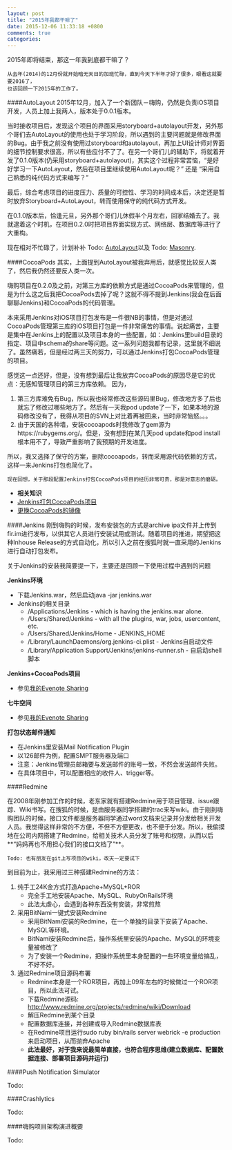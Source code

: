```yaml
---
layout: post
title: "2015年我都干嘛了"
date: 2015-12-06 11:33:18 +0800
comments: true
categories: 
---
```

2015年即将结束，那这一年我到底都干嘛了？

	从去年(2014)的12月份就开始暗无天日的加班忙碌，直到今天下半年才好了很多，眼看这就要要2016了，
	也该回顾一下2015年的工作了。

####AutoLayout
2015年12月，加入了一个新团队－嗨购，仍然是负责iOS项目开发，人员上加上我两人，版本处于0.0.1版本。

当时接收项目后，发现这个项目的界面采用storyboard+autolayout开发，另外那个哥们去AutoLayout的使用也处于学习阶段，所以遇到的主要问题就是修改界面的Bug。由于我之前没有使用过storyboard和autolayout，再加上UI设计师对界面的细节控制要求很高，所以有些应付不了了。在另一个哥们儿的辅助下，将就着开发了0.1.0版本(仍采用storyboard+autolayout)，其实这个过程非常苦恼，“是好好学习一下AutoLayout，然后在项目里继续使用AutoLayout呢？” 还是 “采用自己熟悉的纯代码方式来编写？”
<!--more-->
最后，综合考虑项目的进度压力、质量的可控性、学习的时间成本后，决定还是暂时放弃Storyboard+AutoLayout，转而使用保守的纯代码方式开发。

在0.1.0版本后，恰逢元旦，另外那个哥们儿休假半个月左右，回家结婚去了。我就逮着这个时机，在项目0.2.0时把项目界面实现方式、网络层、数据库等进行了大重构。

现在相对不忙碌了，计划补补 Todo: [AutoLayout](https://developer.apple.com/library/mac/documentation/UserExperience/Conceptual/AutolayoutPG/index.html)以及 Todo: [Masonry](https://github.com/SnapKit/Masonry).

####CocoaPods
其实，上面提到AutoLayout被我弃用后，就感觉比较反人类了，然后我仍然还要反人类一次。

嗨购项目在0.2.0及之前，对第三方库的依赖方式是通过CocoaPods来管理的，但是为什么这之后我把CocoaPods去掉了呢？这就不得不提到Jenkins(我会在后面聊聊Jenkins)和CocoaPods的代码管理。

本来采用Jenkins对iOS项目打包发布是一件很NB的事情，但是对通过CocoaPods管理第三库的iOS项目打包是一件非常痛苦的事情。说起痛苦，主要是集中在Jenkins上的配置以及项目本身的一些配置，如：Jenkins里build目录的指定、项目中schema的share等问题。这一系列问题我都有记录，这里就不细说了。虽然痛若，但是经过两三天的努力，可以通过Jenkins打包CocoaPods管理的项目。

感觉这一点还好，但是，没有想到最后让我放弃CocoaPods的原因尽是它的优点：无感知管理项目的第三方库依赖。
因为，

1. 第三方库难免有Bug，所以我也经常修改这些源码里Bug，修改地方多了后也就忘了修改过哪些地方了。然后有一天我pod update了一下，如果本地的源码修改没有了，我得从项目的SVN上对比着再被回来，当时非常恼怒。。。
2. 由于天国的各种墙，安装cocoapods时我修改了gem源为https://rubygems.org/。但是，没有想到在某几天pod update和pod install根本用不了，导致严重影响了我预期的开发进度。

所以，我又选择了保守的方案，删除cocoapods，转而采用源代码依赖的方式，这样一来Jenkins打包也简化了。

	现在回想，关于那段配置Jenkins打包CocoaPods项目的经历非常可贵，那是对意志的磨砺。
	
* **相关知识**
* [Jenkins打包CocoaPods项目](https://www.evernote.com/l/AFkw93ypG4JB9Ka-cwCPgU-xtTWZx9RTEa4)
* [更换CocoaPods的镜像](http://blog.devtang.com/blog/2014/05/25/use-cocoapod-to-manage-ios-lib-dependency/)

####Jenkins
刚到嗨购的时候，发布安装包的方式是archive ipa文件并上传到fir.im进行发布，以供其它人员进行安装试用或测试。随着项目的推进，期望把这种Inhouse Release的方式自动化，所以引入之前在搜狐时就一直采用的Jenkins进行自动打包发布。

关于Jenkins的安装我简要提一下，主要还是回顾一下使用过程中遇到的问题

**Jenkins环境**

* 下载Jenkins.war，然后启动java -jar jenkins.war
* Jenkins的相关目录
	* /Applications/Jenkins - which is having the jenkins.war alone.
	* /Users/Shared/Jenkins - with all the plugins, war, jobs, usercontent, etc.
	* /Users/Shared/Jenkins/Home - JENKINS_HOME
	* /Library/LaunchDaemons/org.jenkins-ci.plist - Jenkins自启动文件
	* /Library/Application Support/Jenkins/jenkins-runner.sh - 自启动shell脚本


**Jenkins+CocoaPods项目**

* 参见[我的Evenote Sharing](https://www.evernote.com/l/AFkw93ypG4JB9Ka-cwCPgU-xtTWZx9RTEa4)

**七牛空间**

* 参见[我的Evenote Sharing](https://www.evernote.com/l/AFkw93ypG4JB9Ka-cwCPgU-xtTWZx9RTEa4)

**打包状态邮件通知**

* 在Jenkins里安装Mail Notification Plugin
* 以126邮件为例，配置SMPT服务器及端口
* 注意：Jenkins管理员邮箱要与发送邮件的账号一致，不然会发送邮件失败。
* 在具体项目中，可以配置相应的收件人、trigger等。

####Redmine

在2008年刚参加工作的时候，老东家就有搭建Redmine用于项目管理、issue跟踪、Wiki书写。在搜狐的时候，是由服务器同学搭建的trac来写wiki。由于刚到嗨购团队的时候，接口文件都是服务器同学通过word文档来记录并分发给相关开发人员。我觉得这样非常的不方便，不但不方便更改，也不便于分发。所以，我偷摸地在公司内网搭建了Redmine，给相关技术人员分发了账号和权限，从而以后**“妈妈再也不用担心我们的接口文档了”**。

	Todo: 也有朋友在git上写项目的wiki，改天一定要试下
	
到目前为止，我采用过三种搭建Redmine的方法：

1. 纯手工24K金方式打造Apache+MySQL+ROR
	* 完全手工地安装Apache、MySQL、RubyOnRails环境
	* 此法太虐心，会遇到各种东西没有安装，非常煎熬
2. 采用BitNami一键式安装Redmine
	* 采用BitNami安装的Redmine，在一个单独的目录下安装了Apache、MySQL等环境。
	* BitNami安装Redmine后，操作系统里安装的Apache、MySQL的环境变量被修改了
	* 为了安装一个Redmine，把操作系统里本身配置的一些环境变量给搞乱，不好不好。
3. 通过Redmine项目源码布署
	* Redmine本身是一个ROR项目，再加上09年左右的时候做过一个ROR项目，所以此法可试。
	* 下载Redmine源码: http://www.redmine.org/projects/redmine/wiki/Download
	* 解压Redmine到某个目录
	* 配置数据库连接，并创建或导入Redmine数据库表
	* 在Redmine项目运行sudo ruby bin/rails server webrick -e production来启动项目，从而抛弃Apache
	* **此法最好，对于我来说最简单直接，也符合程序思维(建立数据库、配置数据连接、部署项目源码并运行)**

####Push Notification Simulator

Todo:

####Crashlytics

Todo:

####嗨购项目架构演进概要

Todo:
